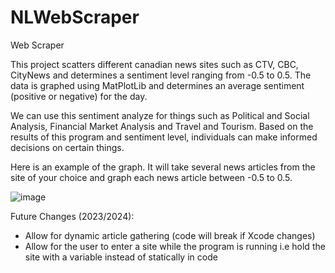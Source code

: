 # NLWebScraper
 Web Scraper 

This project scatters different canadian news sites such as CTV, CBC, CityNews and determines a sentiment level
ranging from -0.5 to 0.5. The data is graphed using MatPlotLib and determines an average sentiment (positive or negative) 
for the day. 

We can use this sentiment analyze for things such as Political and Social Analysis, Financial Market Analysis and Travel and Tourism. Based on the results of this program and sentiment level,
individuals can make informed decisions on certain things. 

Here is an example of the graph. It will take several news articles from the site of your choice and graph each news article between -0.5 to 0.5. 

![image](https://github.com/ramisalame/NLWebScraper/assets/17535397/9bc5ac27-5775-49e2-aca2-13a901d8019f)

Future Changes (2023/2024):
- Allow for dynamic article gathering (code will break if Xcode changes)
- Allow for the user to enter a site while the program is running i.e hold the site with a variable instead of statically in code
